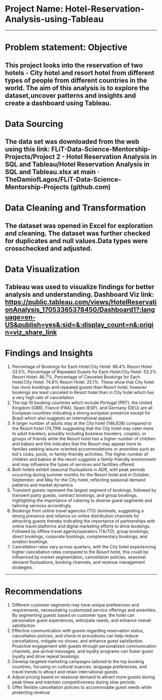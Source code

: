 # Project Name: Hotel-Reservation-Analysis-using-Tableau

----
# Problem statement: Objective
This project looks into the reservation of two hotels - City hotel and resort hotel from different types of people from different countries in the world. The aim of this analysis  is to explore the dataset,uncover  patterns and insights and create a dashboard using Tableau.
----
# Data Sourcing
The data set was downloaded from the web using this link: FLiT-Data-Science-Mentorship-Projects/Project 2 - Hotel Reservation Analysis in SQL and Tableau/Hotel Reservation Analysis in SQL and Tableau.xlsx at main · TheDamiofLagos/FLiT-Data-Science-Mentorship-Projects (github.com)
----
# Data Cleaning and Transformation
The dataset was opened in Excel for exploration and cleaning. The dataset was further checked for duplicates and null values.Data types were crosschecked and adjusted.
----
# Data Visualization
Tableau was used to visualize findings for better analysis and understanding. 
Dashboard Viz link: https://public.tableau.com/views/HotelReservationAnalysis_17053365378450/Dashboard1?:language=en-US&publish=yes&:sid=&:display_count=n&:origin=viz_share_link
----
# Findings and Insights
1) Percentage of Bookings for Each Hotel:City Hotel: 66.4% Resort Hotel: 33.5%, Percentage of Repeated Guests for Each Hotel:City Hotel: 53.2% Resort Hotel: 46.7%, Percentage of Canceled Bookings for Each Hotel:City Hotel: 74.8% Resort Hotel: 25.1%. These show that City hotel has more bookings and repeated guests than Resort hotel, however bookings are least canceled in Resort hotel than in City hotel which has a very high rate of cancellation.
2) The top 10 booking countries which include Portugal (PRT), the United Kingdom (GBR), France (FRA), Spain (ESP), and Germany (DEU) are all European countries indicating a strong european presence except for Brazil which also suggests an international appeal.
3) A larger number of adults stay at the City hotel (146,838) compared to the Resort hotel (74,798) suggesting that the City hotel may cater more to adult travelers, possibly including business travelers, couples, or groups of friends while the Resort hotel has a higher number of children and babies and this indicates that the Resort may appeal more to families seeking leisure-oriented accommodations or amenities such as kid's clubs, pools, or family-friendly activities. The higher number of children and babies at the resort suggests a family-friendly environment and may influence the types of services and facilities offered.
4) Both hotels exhibit seasonal fluctuations in ADR, with peak periods occurring during summer months for the Resort hotel and in October, September, and May for the City hotel, reflecting seasonal demand patterns and market dynamics.
5) Transient guests represent the largest segment of bookings, followed by transient party guests, contract bookings, and group bookings, highlighting the importance of catering to diverse guest segments and tailoring services accordingly.
6) Bookings from online travel agencies (TO) dominate, suggesting a strong presence and reliance on online distribution channels for attracting guests thereby indicating the importance of partnerships with online travel platforms and digital marketing efforts to drive bookings. Followed by offline travel agents/operators (TA/TO), group bookings, direct bookings, corporate bookings, complementary bookings, and aviation bookings.
7) Cancellation rates vary across quarters, with the City hotel experiencing higher cancellation rates compared to the Resort hotel, this could be influenced by market segmentation, cancellation policies, seasonal demand fluctuations, booking channels, and revenue management strategies.
----
# Recommendations
1) Different customer segments may have unique preferences and requirements, necessitating customized service offerings and amenities. By segmenting guests based on customer type, the hotel can personalize guest experiences, anticipate needs, and enhance overall satisfaction
2) Effective communication with guests regarding reservation status, cancellation policies, and check-in procedures can help reduce cancellations, mitigate no-shows, and enhance guest satisfaction. Proactive engagement with guests through personalized communication channels, pre-arrival messages, and loyalty programs can foster guest loyalty and drive repeat bookings.
3) Develop targeted marketing campaigns tailored to the top booking countries, focusing on cultural nuances, language preferences, and travel trends to attract and retain international guests
4) Adjust pricing based on seasonal demand to attract more guests during peak times and maintain competitiveness during slow periods.
5) Offer flexible cancellation policies to accommodate guest needs while protecting revenue

